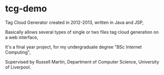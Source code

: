 tcg-demo
========

Tag Cloud Generator created in 2012-2013, written in Java and JSP,

Basically allows several types of single or two files tag cloud generation on a web interface,

It's a final year project, for my undergraduate degree "BSc Internet Computing",

Supervised by Russell Martin, Department of Computer Science, University of Liverpool.

